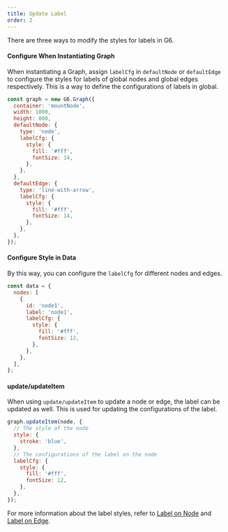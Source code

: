 ```yaml
---
title: Update Label
order: 2
---
```


There are three ways to modify the styles for labels in G6.

#### Configure When Instantiating Graph

When instantiating a Graph, assign `labelCfg` in `defaultNode` or `defaultEdge` to configure the styles for labels of global nodes and global edges respectively. This is a way to define the configurations of labels in global.

```javascript
const graph = new G6.Graph({
  container: 'mountNode',
  width: 1000,
  height: 800,
  defaultNode: {
    type: 'node',
    labelCfg: {
      style: {
        fill: '#fff',
        fontSize: 14,
      },
    },
  },
  defaultEdge: {
    type: 'line-with-arrow',
    labelCfg: {
      style: {
        fill: '#fff',
        fontSize: 14,
      },
    },
  },
});
```

#### Configure Style in Data

By this way, you can configure the `labelCfg` for different nodes and edges.

```javascript
const data = {
  nodes: [
    {
      id: 'node1',
      label: 'node1',
      labelCfg: {
        style: {
          fill: '#fff',
          fontSize: 12,
        },
      },
    },
  ],
};
```

#### update/updateItem

When using `update/updateItem` to update a node or edge, the label can be updated as well. This is used for updating the configurations of the label.

```javascript
graph.updateItem(node, {
  // The style of the node
  style: {
    stroke: 'blue',
  },
  // The configurations of the label on the node
  labelCfg: {
    style: {
      fill: '#fff',
      fontSize: 12,
    },
  },
});
```

For more information about the label styles, refer to [Label on Node](/en/docs/manual/middle/elements/nodes/defaultNode/#label-and-labelcfg) and [Label on Edge](/en/docs/manual/middle/elements/edges/defaultEdge/#label-and-labelcfg).
